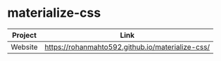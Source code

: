 # materialize-css

| Project | Link |
| ------ | ------ |
| Website | https://rohanmahto592.github.io/materialize-css/ 

